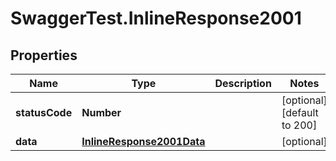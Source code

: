 # SwaggerTest.InlineResponse2001

## Properties
Name | Type | Description | Notes
------------ | ------------- | ------------- | -------------
**statusCode** | **Number** |  | [optional] [default to 200]
**data** | [**InlineResponse2001Data**](InlineResponse2001Data.md) |  | [optional] 
